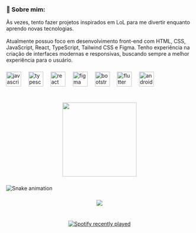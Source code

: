 
### <p align="left">💫 Sobre mim:</p>


<p align="left">Às vezes, tento fazer projetos inspirados em LoL para me divertir enquanto aprendo novas tecnologias.<br><br>Atualmente possuo foco em desenvolvimento front-end com HTML, CSS, JavaScript, React, TypeScript, Tailwind CSS e Figma. Tenho experiência na criação de interfaces modernas e responsivas, buscando sempre a melhor experiência para o usuário.</p>

###

<div align="left">
  <img src="https://cdn.jsdelivr.net/gh/devicons/devicon/icons/javascript/javascript-original.svg" height="40" alt="javascript logo"  />
  <img width="12" />
  <img src="https://cdn.jsdelivr.net/gh/devicons/devicon/icons/typescript/typescript-original.svg" height="40" alt="typescript logo"  />
  <img width="12" />
  <img src="https://cdn.jsdelivr.net/gh/devicons/devicon/icons/react/react-original.svg" height="40" alt="react logo"  />
  <img width="12" />
  <img src="https://cdn.jsdelivr.net/gh/devicons/devicon/icons/figma/figma-original.svg" height="40" alt="figma logo"  />
  <img width="12" />
  <img src="https://cdn.jsdelivr.net/gh/devicons/devicon/icons/bootstrap/bootstrap-original.svg" height="40" alt="bootstrap logo"  />
  <img width="12" />
  <img src="https://cdn.jsdelivr.net/gh/devicons/devicon/icons/flutter/flutter-original.svg" height="40" alt="flutter logo"  />
  <img width="12" />
  <img src="https://cdn.jsdelivr.net/gh/devicons/devicon/icons/android/android-original.svg" height="40" alt="android logo"  />
</div>

###

<br clear="both">

<div align="center">
  <img height="200" src="https://i.pinimg.com/originals/a0/9c/51/a09c5160b02348917ed0917d68169491.gif"  />
</div>

###

<img src="https://raw.githubusercontent.com/katdevsix/katdevsix/output/snake.svg" alt="Snake animation" />

###

<div align="center">
  <img src="https://profile-counter.glitch.me/katdevsix/count.svg?"  />
</div>

###

<br clear="both">

<div align="center">
  <a href="https://open.spotify.com/user/Kat">
    <img src="https://spotify-recently-played-readme.vercel.app/api?user=Kat&count=5" alt="Spotify recently played"  />
  </a>
</div>

###
